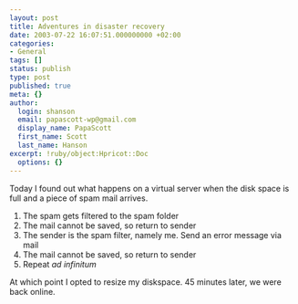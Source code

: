 ```yaml
---
layout: post
title: Adventures in disaster recovery
date: 2003-07-22 16:07:51.000000000 +02:00
categories:
- General
tags: []
status: publish
type: post
published: true
meta: {}
author:
  login: shanson
  email: papascott-wp@gmail.com
  display_name: PapaScott
  first_name: Scott
  last_name: Hanson
excerpt: !ruby/object:Hpricot::Doc
  options: {}
---
```

<p>Today I found out what happens on a virtual server when the disk space is full and a piece of spam mail arrives.</p>
<ol>
<li>The spam gets filtered to the spam folder</li>
<li>The mail cannot be saved, so return to sender</li>
<li>The sender is the spam filter, namely me. Send an error message via mail</li>
<li>The mail cannot be saved, so return to sender</li>
<li>Repeat <i>ad infinitum</i></li>
</ol>
<p>At which point I opted to resize my diskspace. 45 minutes later, we were back online.</p>
